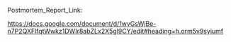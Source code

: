 Postmortem_Report_Link:

https://docs.google.com/document/d/1wyGsWjBe-n7P2QXFlfqtWwkz1DWIr8abZLx2X5gl9CY/edit#heading=h.orm5v9syiumf


